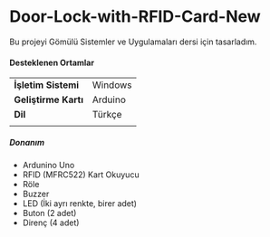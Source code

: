 # Door-Lock-with-RFID-Card-New
Bu projeyi Gömülü Sistemler ve Uygulamaları dersi için tasarladım.


#### Desteklenen Ortamlar

|                         |                                         |
|-------------------------|-----------------------------------------|
| **İşletim Sistemi**     | Windows                                 |
| **Geliştirme Kartı**    | Arduino                                 |
| **Dil**                 | Türkçe                                  |
|                         |                                         |


##### Donanım
- Ardunino Uno
- RFID (MFRC522) Kart Okuyucu
- Röle
- Buzzer
- LED (İki ayrı renkte, birer adet)
- Buton (2 adet)
- Direnç (4 adet)
